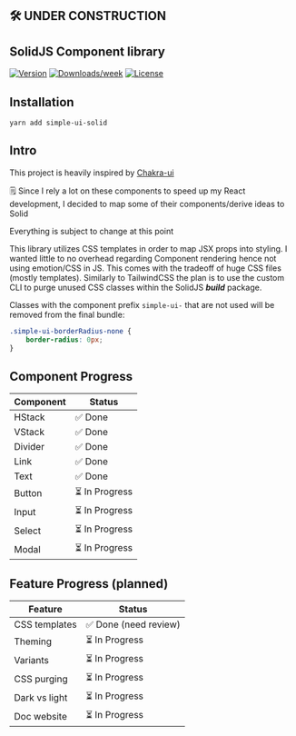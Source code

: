## 🛠 UNDER CONSTRUCTION

## SolidJS Component library

[![Version](https://img.shields.io/npm/v/simple-ui-solid.svg)](https://npmjs.org/package/simple-ui-solid)
[![Downloads/week](https://img.shields.io/npm/dw/simple-ui-solid.svg)](https://npmjs.org/package/simple-ui-solid)
[![License](https://img.shields.io/npm/l/simple-ui-solid.svg)](https://github.com/lpturmel/simple-ui-solid/blob/master/package.json)

## Installation

`yarn add simple-ui-solid`

## Intro

This project is heavily inspired by [Chakra-ui](https://github.com/chakra-ui/chakra-ui)

🗒 Since I rely a lot on these components to speed up my React development, I decided to map some of their components/derive ideas to Solid

Everything is subject to change at this point

This library utilizes CSS templates in order to map JSX props into styling. I wanted little to no overhead regarding Component rendering hence not using emotion/CSS in JS. This comes with the tradeoff of huge CSS files (mostly templates). Similarly to TailwindCSS the plan is to use the custom CLI to purge unused CSS classes within the SolidJS **_build_** package.

Classes with the component prefix `simple-ui-` that are not used will be removed from the final bundle:

```CSS
.simple-ui-borderRadius-none {
	border-radius: 0px;
}
```

## Component Progress

| Component | Status         |
| --------- | -------------- |
| HStack    | ✅ Done        |
| VStack    | ✅ Done        |
| Divider   | ✅ Done        |
| Link      | ✅ Done        |
| Text      | ✅ Done        |
| Button    | ⏳ In Progress |
| Input     | ⏳ In Progress |
| Select    | ⏳ In Progress |
| Modal     | ⏳ In Progress |

## Feature Progress (planned)

| Feature       | Status                |
| ------------- | --------------------- |
| CSS templates | ✅ Done (need review) |
| Theming       | ⏳ In Progress        |
| Variants      | ⏳ In Progress        |
| CSS purging   | ⏳ In Progress        |
| Dark vs light | ⏳ In Progress        |
| Doc website   | ⏳ In Progress        |
